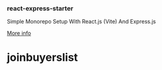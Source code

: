 ### react-express-starter

Simple Monorepo Setup With React.js (Vite) And Express.js

<a href="https://www.dusanstam.com/posts/react-express-monorepo/">More info</a>
# joinbuyerslist
